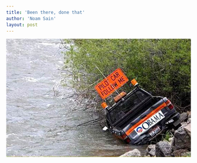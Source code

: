 ```yaml
---
title: 'Been there, done that'
author: 'Noam Sain'
layout: post
---
```


![Follow Obama](/assets/2016/2016-02-180171.jpg)